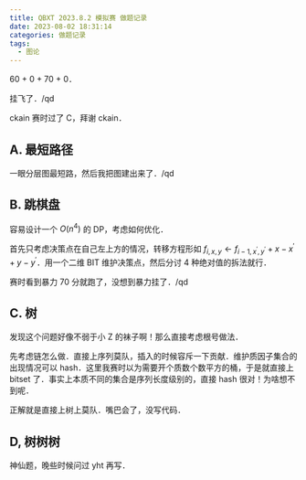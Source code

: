 ```yaml
---
title: QBXT 2023.8.2 模拟赛 做题记录
date: 2023-08-02 18:31:14
categories: 做题记录
tags:
  - 图论
---
```


60 + 0 + 70 + 0．

挂飞了．/qd

ckain 赛时过了 C，拜谢 ckain．

<!-- more -->

## A. 最短路径

一眼分层图最短路，然后我把图建出来了．/qd

## B. 跳棋盘

容易设计一个 $O(n^4)$ 的 DP，考虑如何优化．

首先只考虑决策点在自己左上方的情况，转移方程形如 $f_{i, x, y} \leftarrow f_{i - 1, x^\prime, y^\prime} + x - x^\prime + y - y^\prime$．用一个二维 BIT 维护决策点，然后分讨 $4$ 种绝对值的拆法就行．

赛时看到暴力 70 分就跑了，没想到暴力挂了．/qd

## C. 树

发现这个问题好像不弱于小 Z 的袜子啊！那么直接考虑根号做法．

先考虑链怎么做．直接上序列莫队，插入的时候容斥一下贡献．维护质因子集合的出现情况可以 hash．这里我赛时以为需要开个质数个数平方的桶，于是就直接上 bitset 了．事实上本质不同的集合是序列长度级别的，直接 hash 很对！为啥想不到呢．

正解就是直接上树上莫队．嘴巴会了，没写代码．

## D, 树树树

神仙题，晚些时候问过 yht 再写．
